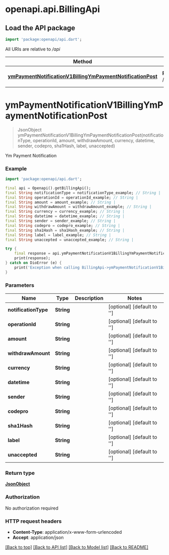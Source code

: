 # openapi.api.BillingApi

## Load the API package
```dart
import 'package:openapi/api.dart';
```

All URIs are relative to */api*

Method | HTTP request | Description
------------- | ------------- | -------------
[**ymPaymentNotificationV1BillingYmPaymentNotificationPost**](BillingApi.md#ympaymentnotificationv1billingympaymentnotificationpost) | **POST** /v1/billing/ym/payment_notification | Ym Payment Notification


# **ymPaymentNotificationV1BillingYmPaymentNotificationPost**
> JsonObject ymPaymentNotificationV1BillingYmPaymentNotificationPost(notificationType, operationId, amount, withdrawAmount, currency, datetime, sender, codepro, sha1Hash, label, unaccepted)

Ym Payment Notification

### Example
```dart
import 'package:openapi/api.dart';

final api = Openapi().getBillingApi();
final String notificationType = notificationType_example; // String | 
final String operationId = operationId_example; // String | 
final String amount = amount_example; // String | 
final String withdrawAmount = withdrawAmount_example; // String | 
final String currency = currency_example; // String | 
final String datetime = datetime_example; // String | 
final String sender = sender_example; // String | 
final String codepro = codepro_example; // String | 
final String sha1Hash = sha1Hash_example; // String | 
final String label = label_example; // String | 
final String unaccepted = unaccepted_example; // String | 

try {
    final response = api.ymPaymentNotificationV1BillingYmPaymentNotificationPost(notificationType, operationId, amount, withdrawAmount, currency, datetime, sender, codepro, sha1Hash, label, unaccepted);
    print(response);
} catch on DioError (e) {
    print('Exception when calling BillingApi->ymPaymentNotificationV1BillingYmPaymentNotificationPost: $e\n');
}
```

### Parameters

Name | Type | Description  | Notes
------------- | ------------- | ------------- | -------------
 **notificationType** | **String**|  | [optional] [default to '']
 **operationId** | **String**|  | [optional] [default to '']
 **amount** | **String**|  | [optional] [default to '']
 **withdrawAmount** | **String**|  | [optional] [default to '']
 **currency** | **String**|  | [optional] [default to '']
 **datetime** | **String**|  | [optional] [default to '']
 **sender** | **String**|  | [optional] [default to '']
 **codepro** | **String**|  | [optional] [default to '']
 **sha1Hash** | **String**|  | [optional] [default to '']
 **label** | **String**|  | [optional] [default to '']
 **unaccepted** | **String**|  | [optional] [default to '']

### Return type

[**JsonObject**](JsonObject.md)

### Authorization

No authorization required

### HTTP request headers

 - **Content-Type**: application/x-www-form-urlencoded
 - **Accept**: application/json

[[Back to top]](#) [[Back to API list]](../README.md#documentation-for-api-endpoints) [[Back to Model list]](../README.md#documentation-for-models) [[Back to README]](../README.md)

